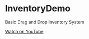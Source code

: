 # InventoryDemo
 Basic Drag and Drop Inventory System
 
 [Watch on YouTube](https://www.youtube.com/watch?v=jCOBqYXlvD8&t=5s&ab_channel=DannyKay)
